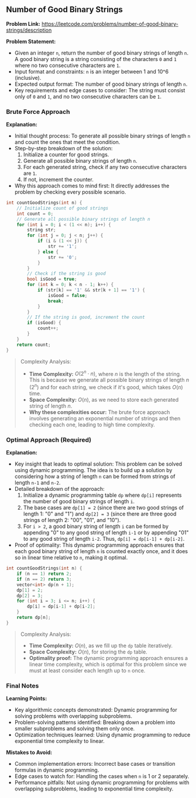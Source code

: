 ## Number of Good Binary Strings
**Problem Link:** https://leetcode.com/problems/number-of-good-binary-strings/description

**Problem Statement:**
- Given an integer `n`, return the number of good binary strings of length `n`. A good binary string is a string consisting of the characters `0` and `1` where no two consecutive characters are `1`.
- Input format and constraints: `n` is an integer between 1 and 10^6 (inclusive).
- Expected output format: The number of good binary strings of length `n`.
- Key requirements and edge cases to consider: The string must consist only of `0` and `1`, and no two consecutive characters can be `1`.

### Brute Force Approach
**Explanation:**
- Initial thought process: To generate all possible binary strings of length `n` and count the ones that meet the condition.
- Step-by-step breakdown of the solution:
  1. Initialize a counter for good strings.
  2. Generate all possible binary strings of length `n`.
  3. For each generated string, check if any two consecutive characters are `1`.
  4. If not, increment the counter.
- Why this approach comes to mind first: It directly addresses the problem by checking every possible scenario.

```cpp
int countGoodStrings(int n) {
    // Initialize count of good strings
    int count = 0;
    // Generate all possible binary strings of length n
    for (int i = 0; i < (1 << n); i++) {
        string str;
        for (int j = 0; j < n; j++) {
            if (i & (1 << j)) {
                str += '1';
            } else {
                str += '0';
            }
        }
        // Check if the string is good
        bool isGood = true;
        for (int k = 0; k < n - 1; k++) {
            if (str[k] == '1' && str[k + 1] == '1') {
                isGood = false;
                break;
            }
        }
        // If the string is good, increment the count
        if (isGood) {
            count++;
        }
    }
    return count;
}
```

> Complexity Analysis:
> - **Time Complexity:** $O(2^n \cdot n)$, where $n$ is the length of the string. This is because we generate all possible binary strings of length $n$ ($2^n$) and for each string, we check if it's good, which takes $O(n)$ time.
> - **Space Complexity:** $O(n)$, as we need to store each generated string of length $n$.
> - **Why these complexities occur:** The brute force approach involves generating an exponential number of strings and then checking each one, leading to high time complexity.

### Optimal Approach (Required)
**Explanation:**
- Key insight that leads to optimal solution: This problem can be solved using dynamic programming. The idea is to build up a solution by considering how a string of length `n` can be formed from strings of length `n-1` and `n-2`.
- Detailed breakdown of the approach:
  1. Initialize a dynamic programming table `dp` where `dp[i]` represents the number of good binary strings of length `i`.
  2. The base cases are `dp[1] = 2` (since there are two good strings of length 1: "0" and "1") and `dp[2] = 3` (since there are three good strings of length 2: "00", "01", and "10").
  3. For `i > 2`, a good binary string of length `i` can be formed by appending "0" to any good string of length `i-1` or by appending "01" to any good string of length `i-2`. Thus, `dp[i] = dp[i-1] + dp[i-2]`.
- Proof of optimality: This dynamic programming approach ensures that each good binary string of length `n` is counted exactly once, and it does so in linear time relative to `n`, making it optimal.

```cpp
int countGoodStrings(int n) {
    if (n == 1) return 2;
    if (n == 2) return 3;
    vector<int> dp(n + 1);
    dp[1] = 2;
    dp[2] = 3;
    for (int i = 3; i <= n; i++) {
        dp[i] = dp[i-1] + dp[i-2];
    }
    return dp[n];
}
```

> Complexity Analysis:
> - **Time Complexity:** $O(n)$, as we fill up the `dp` table iteratively.
> - **Space Complexity:** $O(n)$, for storing the `dp` table.
> - **Optimality proof:** The dynamic programming approach ensures a linear time complexity, which is optimal for this problem since we must at least consider each length up to `n` once.

### Final Notes
**Learning Points:**
- Key algorithmic concepts demonstrated: Dynamic programming for solving problems with overlapping subproblems.
- Problem-solving patterns identified: Breaking down a problem into smaller subproblems and solving them only once.
- Optimization techniques learned: Using dynamic programming to reduce exponential time complexity to linear.

**Mistakes to Avoid:**
- Common implementation errors: Incorrect base cases or transition formulas in dynamic programming.
- Edge cases to watch for: Handling the cases when `n` is 1 or 2 separately.
- Performance pitfalls: Not using dynamic programming for problems with overlapping subproblems, leading to exponential time complexity.
